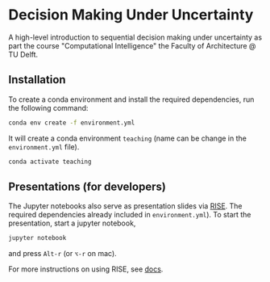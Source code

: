 # Decision Making Under Uncertainty
A high-level introduction to sequential decision making under uncertainty as part the course "Computational Intelligence" the Faculty of Architecture @ TU Delft.

## Installation

To create a conda environment and install the required dependencies, run the following command:

```bash
conda env create -f environment.yml
```

It will create a conda environment `teaching` (name can be change in the `environment.yml` file). 

```bash
conda activate teaching
```

## Presentations (for developers)

The Jupyter notebooks also serve as presentation slides via [RISE](https://rise.readthedocs.io/en/latest/). The required dependencies already included in `environment.yml`). To start the presentation, start a jupyter notebook,

```bash
jupyter notebook
```

and press `Alt-r` (or `⌥-r` on mac).

For more instructions on using RISE, see [docs](https://rise.readthedocs.io/en/latest/usage.html).